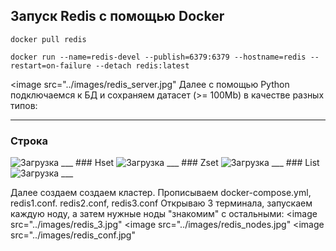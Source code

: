 ## Запуск Redis с помощью Docker
```
docker pull redis
```
```
docker run --name=redis-devel --publish=6379:6379 --hostname=redis --restart=on-failure --detach redis:latest
```
<image src="../images/redis_server.jpg"
Далее с помощью Python подключаемся к БД и сохраняем датасет (>= 100Mb) в качестве разных типов:
___
### Строка
<image src="../images/load_str.jpg" alt="Загрузка">
___
### Hset
<image src="../images/load_hset.jpg" alt="Загрузка">
___
### Zset
<image src="../images/load_zset.jpg" alt="Загрузка">
___
### List
<image src="../images/load_list.jpg" alt="Загрузка">
___

Далее создаем создаем кластер. Прописываем docker-compose.yml, redis1.conf. redis2.conf, redis3.conf
Открываю 3 терминала, запускаем каждую ноду, а затем нужные ноды "знакомим" с остальными:
<image src="../images/redis_3.jpg"
<image src="../images/redis_nodes.jpg"
<image src="../images/redis_conf.jpg"
